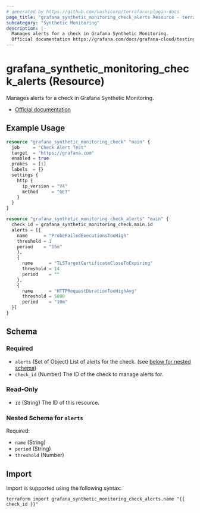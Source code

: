 ```yaml
---
# generated by https://github.com/hashicorp/terraform-plugin-docs
page_title: "grafana_synthetic_monitoring_check_alerts Resource - terraform-provider-grafana"
subcategory: "Synthetic Monitoring"
description: |-
  Manages alerts for a check in Grafana Synthetic Monitoring.
  Official documentation https://grafana.com/docs/grafana-cloud/testing/synthetic-monitoring/configure-alerts/configure-per-check-alerts/
---
```


# grafana_synthetic_monitoring_check_alerts (Resource)

Manages alerts for a check in Grafana Synthetic Monitoring.

* [Official documentation](https://grafana.com/docs/grafana-cloud/testing/synthetic-monitoring/configure-alerts/configure-per-check-alerts/)

## Example Usage

```terraform
resource "grafana_synthetic_monitoring_check" "main" {
  job     = "Check Alert Test"
  target  = "https://grafana.com"
  enabled = true
  probes  = [1]
  labels  = {}
  settings {
    http {
      ip_version = "V4"
      method     = "GET"
    }
  }
}

resource "grafana_synthetic_monitoring_check_alerts" "main" {
  check_id = grafana_synthetic_monitoring_check.main.id
  alerts = [{
    name      = "ProbeFailedExecutionsTooHigh"
    threshold = 1
    period    = "15m"
    },
    {
      name      = "TLSTargetCertificateCloseToExpiring"
      threshold = 14
      period    = ""
    },
    {
      name      = "HTTPRequestDurationTooHighAvg"
      threshold = 5000
      period    = "10m"
  }]
}
```

<!-- schema generated by tfplugindocs -->
## Schema

### Required

- `alerts` (Set of Object) List of alerts for the check. (see [below for nested schema](#nestedatt--alerts))
- `check_id` (Number) The ID of the check to manage alerts for.

### Read-Only

- `id` (String) The ID of this resource.

<a id="nestedatt--alerts"></a>
### Nested Schema for `alerts`

Required:

- `name` (String)
- `period` (String)
- `threshold` (Number)

## Import

Import is supported using the following syntax:

```shell
terraform import grafana_synthetic_monitoring_check_alerts.name "{{ check_id }}"
```
